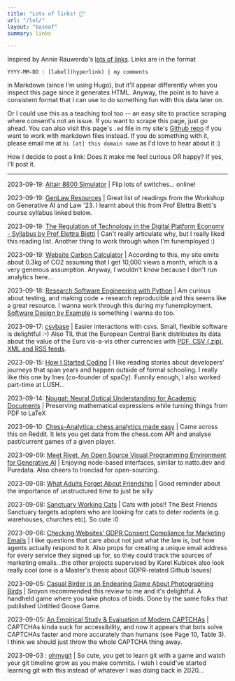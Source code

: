 ```yaml
---
title: "Lots of links! 🔗"
url: "/lol/"
layout: "baseof"
summary: links

---
```

Inspired by Annie Rauwerda's [lots of links](https://annierau.com/LOL-lots-of-links). Links are in the format 
```
YYYY-MM-DD : [label](hyperlink) | my comments
```
in Markdown (since I'm using Hugo), but it'll appear differently when you inspect this page since it generates HTML. Anyway, the point is to have a consistent format that I can use to do something fun with this data later on. 

Or I could use this as a teaching tool too -- an easy site to practice scraping where consent's not an issue. If you want to scrape this page, just go ahead. You can also visit this page's `.md` file in my site's [Github repo](https://github.com/nondescryptid/nondescryptid.github.io) if you want to work with markdown files instead. If you do something with it, please email me at `hi [at] this domain name` as I'd love to hear about it :) 

How I decide to post a link: Does it make me feel curious OR happy? If yes, I'll post it. 

---

2023-09-19: [Altair 8800 Simulator](https://s2js.com/altair/sim.html) | Flip lots of switches... online! 

2023-09-19: [GenLaw Resources](https://genlaw.github.io/resources.html) | Great list of readings from the Workshop on Generative AI and Law '23. I learnt about this from Prof Elettra Bietti's course syllabus linked below.

2023-09-19: [The Regulation of Technology in the Digital Platform Economy - Syllabus by Prof Elettra Bietti](https://www.elettrabietti.com/syllabi/the-regulation-of-technology-in-the-digital-platform-economy) | Can't really articulate why, but I really liked this reading list. Another thing to work through when I'm funemployed :) 

2023-09-19: [Website Carbon Calculator](https://www.websitecarbon.com/) | According to this, my site emits about 0.3kg of CO2 assuming that I get 10,000 views a month, which is a very generous assumption. Anyway, I wouldn't know because I don't run analytics here...

2023-09-18: [Research Software Engineering with Python](https://merely-useful.tech/py-rse/index.html) | Am curious about testing, and making code + research reproducible and this seems like a great resource. I wanna work through this during my funemployment. [Software Design by Example](https://third-bit.com/sdxjs/introduction/) is something I wanna do too. 

2023-09-17: [csvbase](https://csvbase.com/blog/5) | Easier interactions with csvs. Small, flexible software is delightful :-) Also TIL that the European Central Bank distributes its data about the value of the Euro vis-a-vis other currencies with [PDF, CSV (.zip), XML and RSS feeds](https://www.ecb.europa.eu/stats/policy_and_exchange_rates/euro_reference_exchange_rates/html/index.en.html).

2023-09-15: [How I Started Coding](https://ines.io/blog/how-i-started-coding/) | I like reading stories about developers' journeys that span years and happen outside of formal schooling. I really like this one by Ines (co-founder of spaCy). Funnily enough, I also worked part-time at LUSH...

2023-09-14: [Nougat: Neural Optical Understanding for Academic Documents](https://facebookresearch.github.io/nougat/) | Preserving mathematical expressions while turning things from PDF to LaTeX 

2023-09-10: [Chess-Analytica: chess analytics made easy](https://pypi.org/project/chess-analytica) | Came across this on Reddit. It lets you get data from the chess.com API and analyse past/current games of a given player. 

2023-09-09: [Meet Rivet, An Open Source Visual Programming Environment for Generative AI](https://ironcladapp.com/blog/meet-rivet/) | Enjoying node-based interfaces, similar to natto.dev and Puredata. Also cheers to Ironclad for open-sourcing.

2023-09-08: [What Adults Forget About Friendship](https://www.theatlantic.com/family/archive/2023/08/childhood-friendship-benefits-play/675158/) | Good reminder about the importance of unstructured time to just be silly

2023-09-08: [Sanctuary Working Cats](https://bestfriends.org/adopt-and-foster/adopt-our-sanctuary/sanctuary-working-cats) | Cats with jobs!! The Best Friends Sanctuary targets adopters who are looking for cats to deter rodents (e.g. warehouses, churches etc). So cute :0 

2023-09-06: [Checking Websites’ GDPR Consent Compliance for Marketing Emails](https://karelkubicek.github.io/post/reg-pets) | I like questions that care about not just what the law is, but how agents actually respond to it. Also props for creating a unique email address for every service they signed up for, so they could track the sources of marketing emails...the other projects supervised by Karel Kubicek also look really cool (one is a Master's thesis about GDPR-related Github Issues)

2023-09-05: [Casual Birder is an Endearing Game About Photographing Birds](https://casualphotophile.com/2023/07/26/casual-birder-a-video-game-about-photographing-birds/) |  Sroyon recommended this review to me and it's delightful. A handheld game where you take photos of birds. Done by the same folks that published Untitled Goose Game.  

2023-09-05: [An Empirical Study & Evaluation of Modern CAPTCHAs](https://arxiv.org/abs/2307.12108) | CAPTCHAs kinda suck for accessibility, and now it appears that bots solve CAPTCHAs faster and more accurately than humans (see Page 10, Table 3). I think we should just throw the whole CAPTCHA thing away.

2023-09-03 : [ohmygit](https://ohmygit.org/) | So cute, you get to learn git with a game and watch your git timeline grow as you make commits. I wish I could've started learning git with this instead of whatever I was doing back in 2020... 